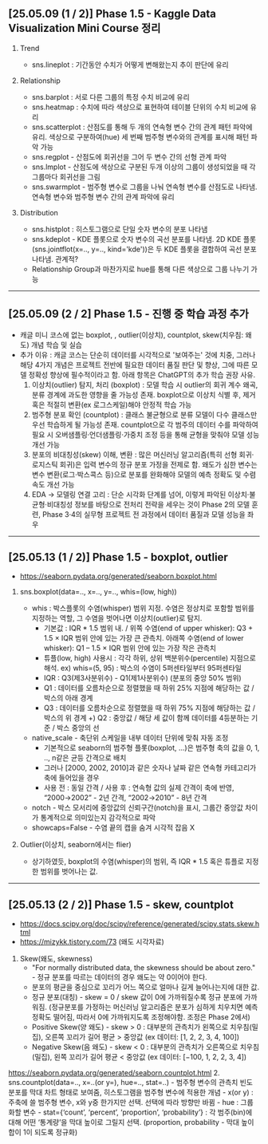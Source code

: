 ## [25.05.09 (1 / 2)] Phase 1.5 - Kaggle Data Visualization Mini Course 정리
1. Trend 
	- sns.lineplot : 기간동안 수치가 어떻게 변해왔는지 추이 판단에 유리

2. Relationship 
	- sns.barplot : 서로 다른 그룹의 특정 수치 비교에 유리
	- sns.heatmap : 수치에 따라 색상으로 표현하여 테이블 단위의 수치 비교에 유리
	- sns.scatterplot : 산점도를 통해 두 개의 연속형 변수 간의 관계 패턴 파악에 유리. 색상으로 구분하여(hue) 세 번째 범주형 변수와의 관계를 표시해 패턴 파악 가능
	- sns.regplot - 산점도에 회귀선을 그어 두 변수 간의 선형 관계 파악
	- sns.lmplot - 산점도에 색상으로 구분된 두개 이상의 그룹이 생성되었을 때 각 그룹마다 회귀선을 그림
	- sns.swarmplot - 범주형 변수로 그룹을 나눠 연속형 변수를 산점도로 나타냄. 연속형 변수와 범주형 변수 간의 관계 파악에 유리

3. Distribution
	- sns.histplot : 히스토그램으로 단일 숫자 변수의 분포 나타냄
	- sns.kdeplot - KDE 플롯으로 숫자 변수의 곡선 분포를 나타냄. 2D KDE 플롯(sns.jointflot(x=.., y=.., kind='kde'))은 두 KDE 플롯을 결합하여 곡선 분포 나타냄. 관계적?
	- Relationship Group과 마찬가지로 hue를 통해 다른 색상으로 그룹 나누기 가능

--- 
## [25.05.09 (2 / 2] Phase 1.5 - 진행 중 학습 과정 추가
- 캐글 미니 코스에 없는 boxplot, , outlier(이상치), countplot, skew(치우침: 왜도) 개념 학습 및 실습
- 추가 이유 : 캐글 코스는 단순히 데이터를 시각적으로 '보여주는' 것에 치중, 그러나 해당 4가지 개념은 프로젝트 전반에 필요한 데이터 품질 판단 및 향상, 그에 따른 모델 정확성 향상에 필수적이라고 함. 아래 항목은 ChatGPT의 추가 학습 권장 사유.
	1) 이상치(outlier) 탐지, 처리 (boxplot) : 모델 학습 시 outlier의 회귀 계수 왜곡, 분류 경계에 과도한 영향을 줄 가능성 존재. boxplot으로 이상치 식별 후, 제거 혹은 적절히 변환(ex 로그스케일)해야 안정적 학습 가능
	2) 범주형 분포 확인 (countplot) : 클래스 불균형으로 분류 모델이 다수 클래스만 우선 학습하게 될 가능성 존재. countplot으로 각 범주의 데이터 수를 파악하여 필요 시 오버샘플링·언더샘플링·가중치 조정 등을 통해 균형을 맞춰야 모델 성능 개선 가능
	3) 분포의 비대칭성(skew) 이해, 변환 : 많은 머신러닝 알고리즘(특히 선형 회귀·로지스틱 회귀)은 입력 변수의 정규 분포 가정을 전제로 함. 왜도가 심한 변수는 변수 변환(로그·박스콕스 등)으로 분포를 완화해야 모델의 예측 정확도 및 수렴 속도 개선 가능
	4) EDA → 모델링 연결 고리 : 단순 시각화 단계를 넘어, 이렇게 파악된 이상치·불균형·비대칭성 정보를 바탕으로 전처리 전략을 세우는 것이 Phase 2의 모델 훈련, Phase 3·4의 실무형 프로젝트 전 과정에서 데이터 품질과 모델 성능을 좌우

---
## [25.05.13 (1 / 2)] Phase 1.5 - boxplot, outlier
- https://seaborn.pydata.org/generated/seaborn.boxplot.html
1. sns.boxplot(data=.., x=.., y=.., whis=(low, high))
	- whis : 박스플롯의 수염(whisper) 범위 지정. 수염은 정상치로 포함할 범위를 지정하는 역할, 그 수염을 벗어나면 이상치(outlier)로 탐지.
		- 기본값 : IQR * 1.5 범위 내. / 위쪽 수염(end of upper whisker): Q3 + 1.5 × IQR 범위 안에 있는 가장 큰 관측치. 아래쪽 수염(end of lower whisker): Q1 – 1.5 × IQR 범위 안에 있는 가장 작은 관측치
   		- 튜플(low, high) 사용시 : 각각 하위, 상위 백분위수(percentile) 지점으로 해석. ex) whis=(5, 95) : 박스의 수염이 5퍼센타일부터 95퍼센타일  
		- IQR : Q3(제3사분위수) - Q1(제1사분위수) (분포의 중앙 50% 범위)
   		- Q1 : 데이터를 오름차순으로 정렬했을 때 하위 25% 지점에 해당하는 값 / 박스의 아래 경계
   		- Q3 : 데이터를 오름차순으로 정렬했을 때 하위 75% 지점에 해당하는 값 / 박스의 위 경계
  		+) Q2 : 중앙값 / 해당 세 값이 함께 데이터를 4등분하는 기준 / 박스 중앙의 선
	- native_scale - 축단위 스케일을 내부 데이터 단위에 맞춰 자동 조정 
		- 기본적으로 seaborn의 범주형 플롯(boxplot, ...)은 범주형 축의 값을 0, 1, .., n같은 균등 간격으로 배치
		- 그러나 [2000, 2002, 2010]과 같은 숫자나 날짜 같은 연속형 카테고리가 축에 들어있을 경우 
		- 사용 전 : 동일 간격 / 사용 후 : 연속형 값의 실제 간격이 축에 반영, “2000→2002” - 2년 간격, “2002→2010” - 8년 간격
	- notch - 박스 모서리에 중앙값의 신뢰구간(notch)을 표시, 그룹간 중앙값 차이가 통계적으로 의미있는지 감각적으로 파악
	- showcaps=False - 수염 끝의 캡을 숨겨 시각적 잡음 X

2. Outlier(이상치, seaborn에서는 flier)
	- 상기하였듯, boxplot의 수염(whisper)의 범위, 즉 IQR * 1.5 혹은 튜플로 지정한 범위를 벗어나는 값.

---
## [25.05.13 (2 / 2)] Phase 1.5 - skew, countplot
- https://docs.scipy.org/doc/scipy/reference/generated/scipy.stats.skew.html
- https://mizykk.tistory.com/73 (왜도 시각자료)
1. Skew(왜도, skewness)
	- "For normally distributed data, the skewness should be about zero." - 정규 분포를 따르는 데이터의 경우 왜도는 약 0이어야 한다.
	- 분포의 평균을 중심으로 꼬리가 어느 쪽으로 얼마나 길게 늘어나는지에 대한 값.
	- 정규 분포(대칭) - skew = 0 / skew 값이 0에 가까워질수록 정규 분포에 가까워짐. (정규분포를 가정하는 머신러닝 알고리즘은 분포가 심하게 치우치면 예측 정확도 떨어짐, 따라서 0에 가까워지도록 조정해야함. 조정은 Phase 2에서) 
	- Positive Skew(양 왜도) - skew > 0 : 대부분의 관측치가 왼쪽으로 치우침(밀집), 오른쪽 꼬리가 길어 평균 > 중앙값 (ex 데이터: [1, 2, 2, 3, 4, 100])
	- Negative Skew(음 왜도) - skew < 0 : 대부분의 관측치가 오른쪽으로 치우침(밀집), 왼쪽 꼬리가 길어 평균 < 중앙값 (ex 데이터: [−100, 1, 2, 2, 3, 4])

https://seaborn.pydata.org/generated/seaborn.countplot.html
2. sns.countplot(data=.., x=..(or y=), hue=.., stat=..)
	- 범주형 변수의 관측치 빈도 분포를 막대 차트 형태로 보여줌, 히스토그램을 범주형 변수에 적용한 개념
	- x(or y) : 주축에 쓸 범주형 변수, x와 y중 한가지만 선택. 선택에 따라 방향만 바뀜
	- hue : 그룹화할 변수
	- stat={‘count’, ‘percent’, ‘proportion’, ‘probability’} : 각 범주(bin)에 대해 어떤 ‘통계량’을 막대 높이로 그릴지 선택. (proportion, probability - 막대 높이 합이 1이 되도록 정규화)
